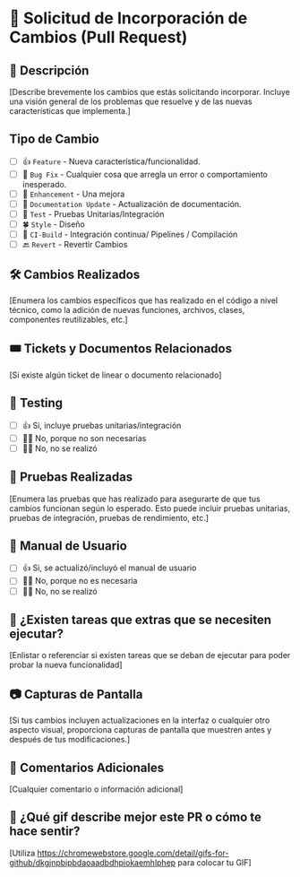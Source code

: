 # 🚀 Solicitud de Incorporación de Cambios (Pull Request)

## 📝 Descripción
[Describe brevemente los cambios que estás solicitando incorporar. Incluye una visión general de los problemas que resuelve y de las nuevas características que implementa.]

## Tipo de Cambio
- [ ] 👍 `Feature` - Nueva característica/funcionalidad.
- [ ] 🐛 `Bug Fix` - Cualquier cosa que arregla un error o comportamiento inesperado.
- [ ] 💪 `Enhancement` - Una mejora
- [ ] 📘 `Documentation Update` - Actualización  de documentación.
- [ ] 🧪 `Test` - Pruebas Unitarias/Integración
- [ ] 🍀 `Style` - Diseño
- [ ] 🔁 `CI-Build` - Integración continua/ Pipelines / Compilación
- [ ] 🔙 `Revert` - Revertir Cambios

## 🛠 Cambios Realizados
[Enumera los cambios específicos que has realizado en el código a nivel técnico, como la adición de nuevas funciones, archivos, clases, componentes reutilizables, etc.]

## 🎟 Tickets y Documentos Relacionados
[Si existe algún ticket de linear o documento relacionado]

## 🧪 Testing
- [ ] 👍 Si, incluye pruebas unitarias/integración
- [ ] 🙅‍♂️ No, porque no son necesarias
- [ ] 🙋‍♂️ No, no se realizó

## 🐹 Pruebas Realizadas
[Enumera las pruebas que has realizado para asegurarte de que tus cambios funcionan según lo esperado. Esto puede incluir pruebas unitarias, pruebas de integración, pruebas de rendimiento, etc.]

## 📘 Manual de Usuario
- [ ] 👍 Si, se actualizó/incluyó el manual de usuario
- [ ] 🙅‍♂️ No, porque no es necesaria
- [ ] 🙋‍♂️ No, no se realizó

## 📘 ¿Existen tareas que extras que se necesiten ejecutar?
[Enlistar o referenciar si existen tareas que se deban de ejecutar para poder probar la nueva funcionalidad]

## 📷 Capturas de Pantalla
[Si tus cambios incluyen actualizaciones en la interfaz o cualquier otro aspecto visual, proporciona capturas de pantalla que muestren antes y después de tus modificaciones.]

## 💬 Comentarios Adicionales
[Cualquier comentario o información adicional]

## 🎈 ¿Qué gif describe mejor este PR o cómo te hace sentir?
[Utiliza https://chromewebstore.google.com/detail/gifs-for-github/dkgjnpbipbdaoaadbdhpiokaemhlphep para colocar tu GIF]
